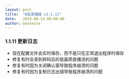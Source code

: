 ```yaml
---
layout: post
title:  "B站录播姬 v1.1.11"
date:   2019-08-14 00:00:00
author: Genteure
---
```


### 1.1.11 更新日志

- 现在配置文件会实时保存，而不是只在正常退出程序时保存
- 修复有时会录到转码后的低画质直播流的问题
- 修复有时因为关闭确认窗导致程序崩溃的问题
- 修复有时因为复制日志出错导致程序崩溃的问题
